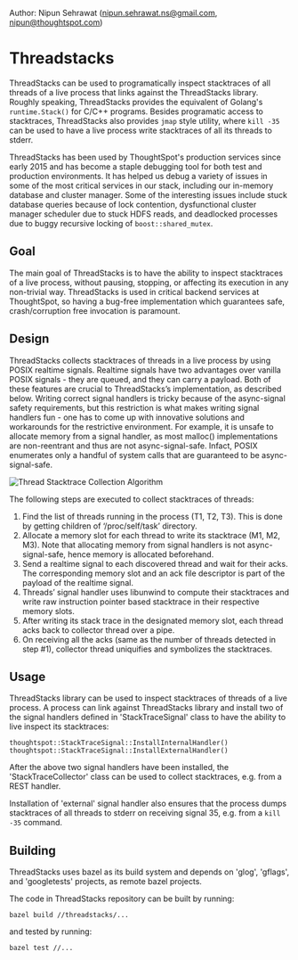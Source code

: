 Author: Nipun Sehrawat (nipun.sehrawat.ns@gmail.com, nipun@thoughtspot.com)

# Threadstacks
ThreadStacks can be used to programatically inspect stacktraces of all threads of a live process that links against the ThreadStacks library. Roughly speaking, ThreadStacks provides the equivalent of Golang's `runtime.Stack()` for C/C++ programs. Besides programatic access to stacktraces, ThreadStacks also provides `jmap` style utility, where `kill -35` can be used to have a live process write stacktraces of all its threads to stderr.

ThreadStacks has been used by ThoughtSpot's production services since early 2015 and has become a staple debugging tool for both test and production environments. It has helped us debug a variety of issues in some of the most critical services in our stack, including our in-memory database and cluster manager. Some of the interesting issues include stuck database queries because of lock contention, dysfunctional cluster manager scheduler due to stuck HDFS reads, and deadlocked processes due to buggy recursive locking of `boost::shared_mutex`.

## Goal
The main goal of ThreadStacks is to have the ability to inspect stacktraces of a live process, without pausing, stopping, or affecting its execution in any non-trivial way. ThreadStacks is used in critical backend services at ThoughtSpot, so having a bug-free implementation which guarantees safe, crash/corruption free invocation is paramount.

## Design
ThreadStacks collects stacktraces of threads in a live process by using POSIX realtime signals. Realtime signals have two advantages over vanilla POSIX signals - they are queued, and they can carry a payload. Both of these features are crucial to ThreadStacks’s implementation, as described below. Writing correct signal handlers is tricky because of the async-signal safety requirements, but this restriction is what makes writing signal handlers fun - one has to come up with innovative solutions and workarounds for the restrictive environment. For example, it is unsafe to allocate memory from a signal handler, as most malloc() implementations are non-reentrant and thus are not async-signal-safe. Infact, POSIX enumerates only a handful of system calls that are guaranteed to be async-signal-safe.

![Thread Stacktrace Collection Algorithm](https://github.com/thoughtspot/threadstacks/blob/master/resources/ThreadStacks.jpg)

The following steps are executed to collect stacktraces of threads:
1. Find the list of threads running in the process (T1, T2, T3). This is done by getting children of ‘/proc/self/task’ directory.
2. Allocate a memory slot for each thread to write its stacktrace (M1, M2, M3). Note that allocating memory from signal handlers is not async-signal-safe, hence memory is allocated beforehand.
3. Send a realtime signal to each discovered thread and wait for their acks. The corresponding memory slot and an ack file descriptor is part of the payload of the realtime signal.
4. Threads’ signal handler uses libunwind to compute their stacktraces and write raw instruction pointer based stacktrace in their respective memory slots.
5. After writing its stack trace in the designated memory slot, each thread acks back to collector thread over a pipe.
6. On receiving all the acks (same as the number of threads detected in step #1), collector thread uniquifies and symbolizes the stacktraces.

## Usage
ThreadStacks library can be used to inspect stacktraces of threads of a live process. A process can link against ThreadStacks library and install two of the signal handlers defined in 'StackTraceSignal' class to have the ability to live inspect its stacktraces:

```
thoughtspot::StackTraceSignal::InstallInternalHandler()
thoughtspot::StackTraceSignal::InstallExternalHandler()
```

After the above two signal handlers have been installed, the 'StackTraceCollector' class can be used to collect stacktraces, e.g. from a REST handler.

Installation of 'external' signal handler also ensures that the process dumps stacktraces of all threads to stderr on receiving signal 35, e.g. from a `kill -35` command.

## Building
ThreadStacks uses bazel as its build system and depends on 'glog', 'gflags', and 'googletests' projects, as remote bazel projects.

The code in ThreadStacks repository can be built by running:
```
bazel build //threadstacks/...
```
and tested by running:
```
bazel test //...
```
